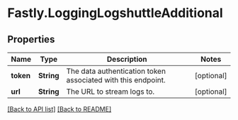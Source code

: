 # Fastly.LoggingLogshuttleAdditional

## Properties

Name | Type | Description | Notes
------------ | ------------- | ------------- | -------------
**token** | **String** | The data authentication token associated with this endpoint. | [optional] 
**url** | **String** | The URL to stream logs to. | [optional] 


[[Back to API list]](../../README.md#endpoints) [[Back to README]](../../README.md)
